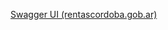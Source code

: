 [Swagger UI (rentascordoba.gob.ar)](https://appdesa.rentascordoba.gob.ar/WSRestEmision/swagger-ui/index.html#/)